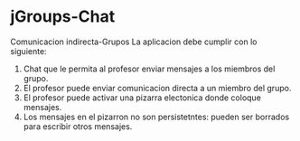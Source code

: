 # jGroups-Chat
Comunicacion indirecta-Grupos
La aplicacion debe cumplir con lo siguiente:
1. Chat que le permita al profesor enviar mensajes a los miembros del grupo.
2. El profesor puede enviar comunicacion directa a un miembro del grupo.
3. El profesor puede activar una pizarra electonica donde coloque mensajes.
4. Los mensajes en el pizarron no son persistetntes: pueden ser borrados para escribir otros mensajes.
